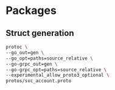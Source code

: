 # Packages

## Struct generation

```bash
protoc \
--go_out=gen \
--go_opt=paths=source_relative \
--go-grpc_out=gen \
--go-grpc_opt=paths=source_relative \
--experimental_allow_proto3_optional \
protos/svc_account.proto
```
